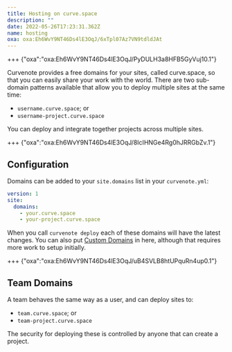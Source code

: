 ```yaml
---
title: Hosting on curve.space
description: ""
date: 2022-05-26T17:23:31.362Z
name: hosting
oxa: oxa:Eh6WvY9NT46Ds4lE3OqJ/6xTpl07Az7VN9tdldJAt
---
```


+++ {"oxa":"oxa:Eh6WvY9NT46Ds4lE3OqJ/PyDULH3a8HFB5GyVuj10.1"}

Curvenote provides a free domains for your sites, called curve.space, so that you can easily share your work with the world. There are two sub-domain patterns available that allow you to deploy multiple sites at the same time:

- `username.curve.space`; or
- `username-project.curve.space`

You can deploy and integrate together projects across multiple sites.

+++ {"oxa":"oxa:Eh6WvY9NT46Ds4lE3OqJ/8IcIHNGe4Rg0hJRRGbZv.1"}

## Configuration

Domains can be added to your `site.domains` list in your `curvenote.yml`:

```yaml
version: 1
site:
  domains:
    - your.curve.space
    - your-project.curve.space
```

When you call `curvenote deploy` each of these domains will have the latest changes. You can also put [Custom Domains](oxa:Eh6WvY9NT46Ds4lE3OqJ/Qn9rzCukuPlbwhKl8qA0 "Custom Domains") in here, although that requires more work to setup initially.

+++ {"oxa":"oxa:Eh6WvY9NT46Ds4lE3OqJ/uB4SVLB8htUPquRn4up0.1"}

## Team Domains

A team behaves the same way as a user, and can deploy sites to:

- `team.curve.space`; or
- `team-project.curve.space`

The security for deploying these is controlled by anyone that can create a project.

